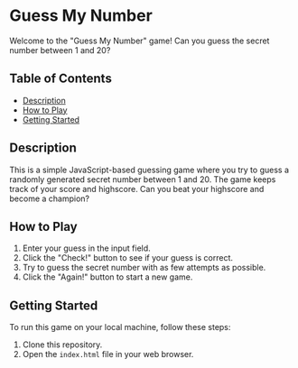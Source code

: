 # Guess My Number

Welcome to the "Guess My Number" game! Can you guess the secret number between 1 and 20?

## Table of Contents 

- [Description](#description)
- [How to Play](#how-to-play)
- [Getting Started](#getting-started)

## Description

This is a simple JavaScript-based guessing game where you try to guess a randomly generated secret number between 1 and 20. The game keeps track of your score and highscore. Can you beat your highscore and become a champion?

## How to Play

1. Enter your guess in the input field.
2. Click the "Check!" button to see if your guess is correct.
3. Try to guess the secret number with as few attempts as possible.
4. Click the "Again!" button to start a new game.

## Getting Started

To run this game on your local machine, follow these steps:

1. Clone this repository.
2. Open the `index.html` file in your web browser.

